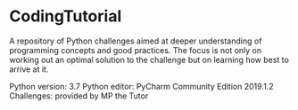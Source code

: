 # CodingTutorial
A repository of Python challenges aimed at deeper understanding of programming concepts and good practices. The focus is not only on working out an optimal solution to the challenge but on learning how best to arrive at it.


Python version: 3.7
Python editor: PyCharm Community Edition 2019.1.2
Challenges: provided by MP the Tutor
